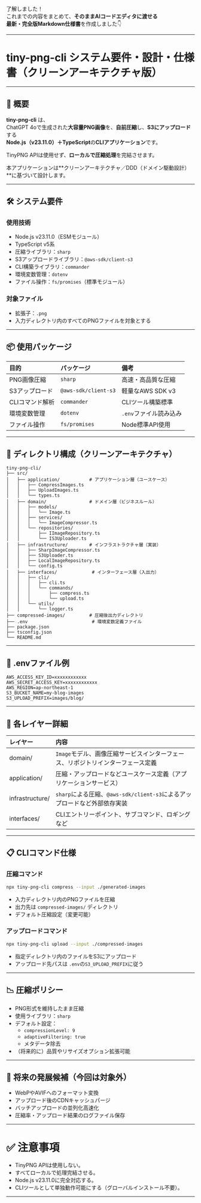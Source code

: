 了解しました！  
これまでの内容をまとめて、**そのままAIコードエディタに渡せる**  
**最新・完全版Markdown仕様書**を作成しました👇

---

# tiny-png-cli システム要件・設計・仕様書（クリーンアーキテクチャ版）

---

## 📝 概要

**tiny-png-cli** は、  
ChatGPT 4oで生成された**大容量PNG画像**を、**自前圧縮**し、**S3にアップロード**する  
**Node.js（v23.11.0）＋TypeScript**の**CLIアプリケーション**です。

TinyPNG APIは使用せず、**ローカルで圧縮処理**を完結させます。

本アプリケーションは**クリーンアーキテクチャ／DDD（ドメイン駆動設計）**に基づいて設計します。

---

## 🛠 システム要件

### 使用技術

- Node.js v23.11.0（ESMモジュール）
- TypeScript v5系
- 圧縮ライブラリ：`sharp`
- S3アップロードライブラリ：`@aws-sdk/client-s3`
- CLI構築ライブラリ：`commander`
- 環境変数管理：`dotenv`
- ファイル操作：`fs/promises`（標準モジュール）

### 対象ファイル

- 拡張子：`.png`
- 入力ディレクトリ内のすべてのPNGファイルを対象とする

---

## 📦 使用パッケージ

| 目的 | パッケージ | 備考 |
|:---|:---|:---|
| PNG画像圧縮 | `sharp` | 高速・高品質な圧縮 |
| S3アップロード | `@aws-sdk/client-s3` | 軽量なAWS SDK v3 |
| CLIコマンド解析 | `commander` | CLIツール構築標準 |
| 環境変数管理 | `dotenv` | `.env`ファイル読み込み |
| ファイル操作 | `fs/promises` | Node標準API使用 |

---

## 📂 ディレクトリ構成（クリーンアーキテクチャ）

```
tiny-png-cli/
├── src/
│   ├── application/           # アプリケーション層（ユースケース）
│   │   ├── CompressImages.ts
│   │   ├── UploadImages.ts
│   │   └── types.ts
│   ├── domain/                # ドメイン層（ビジネスルール）
│   │   ├── models/
│   │   │   └── Image.ts
│   │   ├── services/
│   │   │   └── ImageCompressor.ts
│   │   └── repositories/
│   │       ├── IImageRepository.ts
│   │       └── IS3Uploader.ts
│   ├── infrastructure/        # インフラストラクチャ層（実装）
│   │   ├── SharpImageCompressor.ts
│   │   ├── S3Uploader.ts
│   │   ├── LocalImageRepository.ts
│   │   └── config.ts
│   ├── interfaces/             # インターフェース層（入出力）
│   │   ├── cli/
│   │   │   ├── cli.ts
│   │   │   └── commands/
│   │   │       ├── compress.ts
│   │   │       └── upload.ts
│   │   └── utils/
│   │       └── logger.ts
├── compressed-images/         # 圧縮後出力ディレクトリ
├── .env                        # 環境変数定義ファイル
├── package.json
├── tsconfig.json
└── README.md
```

---

## 🔐 .envファイル例

```env
AWS_ACCESS_KEY_ID=xxxxxxxxxxxx
AWS_SECRET_ACCESS_KEY=xxxxxxxxxxxx
AWS_REGION=ap-northeast-1
S3_BUCKET_NAME=my-blog-images
S3_UPLOAD_PREFIX=images/blog/
```

---

## 🧩 各レイヤー詳細

| レイヤー | 内容 |
|:---|:---|
| domain/ | `Image`モデル、画像圧縮サービスインターフェース、リポジトリインターフェース定義 |
| application/ | 圧縮・アップロードなどユースケース定義（アプリケーションサービス） |
| infrastructure/ | `sharp`による圧縮、`@aws-sdk/client-s3`によるアップロードなど外部依存実装 |
| interfaces/ | CLIエントリーポイント、サブコマンド、ロギングなど |

---

## 📋 CLIコマンド仕様

### 圧縮コマンド

```bash
npx tiny-png-cli compress --input ./generated-images
```

- 入力ディレクトリ内のPNGファイルを圧縮
- 出力先は `compressed-images/` ディレクトリ
- デフォルト圧縮設定（変更可能）

### アップロードコマンド

```bash
npx tiny-png-cli upload --input ./compressed-images
```

- 指定ディレクトリ内のファイルをS3にアップロード
- アップロード先パスは `.env`の`S3_UPLOAD_PREFIX`に従う

---

## 📉 圧縮ポリシー

- PNG形式を維持したまま圧縮
- 使用ライブラリ：`sharp`
- デフォルト設定：
  - `compressionLevel: 9`
  - `adaptiveFiltering: true`
  - メタデータ除去
- （将来的に）品質やリサイズオプション拡張可能

---

## 🚀 将来の発展候補（今回は対象外）

- WebPやAVIFへのフォーマット変換
- アップロード後のCDNキャッシュパージ
- バッチアップロードの並列化高速化
- 圧縮率・アップロード結果のログファイル保存

---

# ✅ 注意事項

- TinyPNG APIは使用しない。
- すべてローカルで処理完結させる。
- Node.js v23.11.0に完全対応する。
- CLIツールとして単独動作可能にする（グローバルインストール不要）。

---
